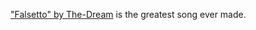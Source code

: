 ---
layout: post
wordpress_id: 236
wordpress_url: http://noesbueno.com/archives/236
date: '2008-02-24 12:36:00 -0600'
date_gmt: '2008-02-24 17:36:00 -0600'
body: |
  <p><a href="http://mixtapemaestro.blogspot.com/2007/09/dream-falsetto.html">"Falsetto" by The-Dream</a> is the greatest song ever made.</p>
---